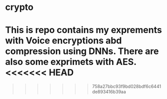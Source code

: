 # crypto
This is repo contains my exprements with Voice encryptions abd compression using DNNs. There are also some exprimets with AES. 
<<<<<<< HEAD
=======
 
>>>>>>> 758a27bbc93f9bd028bdf6c6441de893416b39aa
